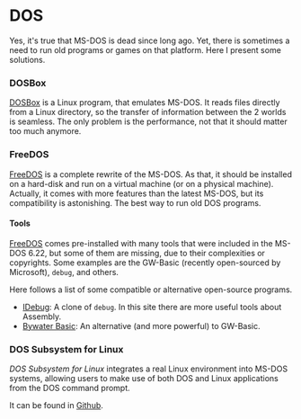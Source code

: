 DOS
===

Yes, it's true that MS-DOS is dead since long ago.
Yet, there is sometimes a need to run old programs or games on that platform.
Here I present some solutions.


### DOSBox

[DOSBox](https://www.dosbox.com/) is a Linux program, that emulates MS-DOS.
It reads files directly from a Linux directory, so the transfer of information
between the 2 worlds is seamless.  The only problem is the performance, not that
it should matter too much anymore.


### FreeDOS

[FreeDOS] is a complete rewrite of the MS-DOS.
As that, it should be installed on a hard-disk and run on a virtual machine
(or on a physical machine).  Actually, it comes with more features than the
latest MS-DOS, but its compatibility is astonishing.  The best way to run old
DOS programs.

[FreeDOS]:	http://www.freedos.org/

#### Tools ####

[FreeDOS] comes pre-installed with many tools that were included in the
MS-DOS 6.22, but some of them are missing, due to their complexities or
copyrights.  Some examples are the GW-Basic (recently open-sourced by
Microsoft), `debug`, and others.

Here follows a list of some compatible or alternative open-source programs.

 - [IDebug](https://ulukai.org/ecm/web/):
   A clone of `debug`.  In this site there are more useful tools about Assembly.
 - [Bywater Basic](https://sourceforge.net/projects/bwbasic/):
   An alternative (and more powerful) to GW-Basic.


### DOS Subsystem for Linux ###

_DOS Subsystem for Linux_ integrates a real Linux environment into MS-DOS
systems, allowing users to make use of both DOS and Linux applications from the
DOS command prompt.

It can be found in [Github](https://github.com/charliesome/doslinux).
